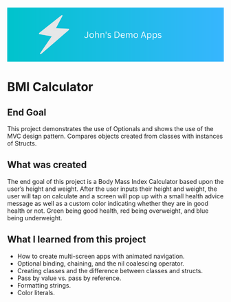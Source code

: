 
![John's Demo Banner](Documentation/JohnsDemoBanner.png)

# BMI Calculator

## End Goal

This project demonstrates the use of Optionals and shows the use of the MVC design pattern. Compares objects created from classes with instances of Structs.

## What was created

The end goal of this project is a Body Mass Index Calculator based upon the user’s height and weight. After the user inputs their height and weight, the user will tap on calculate and a screen will pop up with a small health advice message as well as a custom color indicating whether they are in good health or not. Green being good health, red being overweight, and blue being underweight.

## What I learned from this project

* How to create multi-screen apps with animated navigation.
* Optional binding, chaining, and the nil coalescing operator.
* Creating classes and the difference between classes and structs.
* Pass by value vs. pass by reference.
* Formatting strings.
* Color literals.




